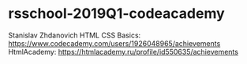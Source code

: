 # rsschool-2019Q1-codeacademy
Stanislav Zhdanovich
HTML CSS Basics: https://www.codecademy.com/users/1926048965/achievements  
HtmlAcademy: https://htmlacademy.ru/profile/id550635/achievements
